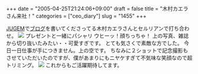 +++
date = "2005-04-25T21:24:06+09:00"
draft = false
title = "木村カエラさん来社！"
categories = ["ceo_diary"]
slug = "1455"
+++

<a href="http://jugem.jp" target="_blank">JUGEM</a>で<a href="http://kaela.jugem.jp" target="_blank">ブログ</a>を書いてくださってる木村カエラさんとセルリアンで打ち合わせ。
<img src="http://ieiriblog.jugem.jp/?image=4166">
プレゼントと一緒にパシャリ
ウヒーッ！顔ちっちゃ！
上の写真、雑誌から切り抜いたみたい・・可愛すぎです。
とても気さくで素敵な方でした。
今日一日仕事が手につきません。上の空です。
ちなみに２ショットで記念撮影もさせていただいたのですが、僕があまりにもニヤケすぎて不気味な笑顔なので超トリミング。
<img src="http://ieiriblog.jugem.jp/?image=4167">
これからもご活躍期待してます。
